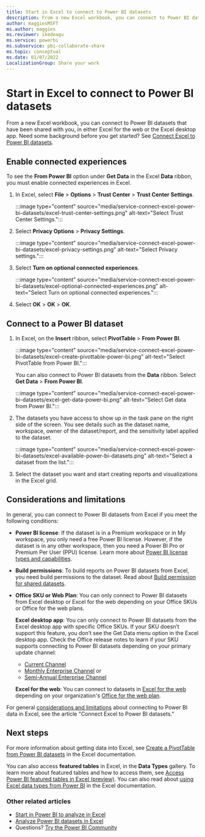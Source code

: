 ```yaml
---
title: Start in Excel to connect to Power BI datasets 
description: From a new Excel workbook, you can connect to Power BI datasets that have been shared with you, either in Excel for the web or the Excel desktop app.
author: maggiesMSFT
ms.author: maggies
ms.reviewer: ikedeagu
ms.service: powerbi
ms.subservice: pbi-collaborate-share
ms.topic: conceptual
ms.date: 01/07/2022
LocalizationGroup: Share your work
---
```

# Start in Excel to connect to Power BI datasets

From a new Excel workbook, you can connect to Power BI datasets that have been shared with you, in either Excel for the web or the Excel desktop app. Need some background before you get started? See [Connect Excel to Power BI datasets](service-connect-power-bi-datasets-excel.md).

## Enable connected experiences 

To see the **From Power BI** option under **Get Data** in the Excel **Data** ribbon, you must enable connected experiences in Excel.  

1. In Excel, select **File** > **Options** > **Trust Center** > **Trust Center Settings**.  

    :::image type="content" source="media/service-connect-excel-power-bi-datasets/excel-trust-center-settings.png" alt-text="Select Trust Center Settings.":::

1. Select **Privacy Options** > **Privacy Settings**.

    :::image type="content" source="media/service-connect-excel-power-bi-datasets/excel-privacy-settings.png" alt-text="Select Privacy settings.":::

1. Select **Turn on optional connected experiences**.

    :::image type="content" source="media/service-connect-excel-power-bi-datasets/excel-optional-connected-experiences.png" alt-text="Select Turn on optional connected experiences.":::

1. Select **OK** > **OK** > **OK**.

## Connect to a Power BI dataset 

1. In Excel, on the **Insert** ribbon, select **PivotTable** > **From Power BI**.  

    :::image type="content" source="media/service-connect-excel-power-bi-datasets/excel-create-pivottable-power-bi.png" alt-text="Select PivotTable from Power BI.":::

    You can also connect to Power BI datasets from the **Data** ribbon. Select **Get Data** > **From Power BI**. 

    :::image type="content" source="media/service-connect-excel-power-bi-datasets/excel-get-data-power-bi.png" alt-text="Select Get data from Power BI.":::

1. The datasets you have access to show up in the task pane on the right side of the screen. You see details such as the dataset name, workspace, owner of the dataset/report, and the sensitivity label applied to the dataset.

    :::image type="content" source="media/service-connect-excel-power-bi-datasets/excel-available-power-bi-datasets.png" alt-text="Select a dataset from the list.":::

1. Select the dataset you want and start creating reports and visualizations in the Excel grid. 

## Considerations and limitations

In general, you can connect to Power BI datasets from Excel if you meet the following conditions:

- **Power BI license**: If the dataset is in a Premium workspace or in My workspace, you only need a free Power BI license. However, if the dataset is in any other workspace, then you need a Power BI Pro or Premium Per User (PPU) license. Learn more about [Power BI license types and capabilities](../admin/service-admin-licensing-organization.md#license-types-and-capabilities).

- **Build permissions**: To build reports on Power BI datasets from Excel, you need build permissions to the dataset. Read about [Build permission for shared datasets](../connect-data/service-datasets-build-permissions.md).
 
- **Office SKU or Web Plan**: You can only connect to Power BI datasets from Excel desktop or Excel for the web depending on your Office SKUs or Office for the web plans.

    **Excel desktop app**: You can only connect to Power BI datasets from the Excel desktop app with specific Office SKUs. If your SKU doesn’t support this feature, you don’t see the Get Data menu option in the Excel desktop app. Check the Office release notes to learn if your SKU supports connecting to Power BI datasets depending on your primary update channel: 

    - [Current Channel](/officeupdates/current-channel)
    - [Monthly Enterprise Channel](/officeupdates/monthly-enterprise-channel) or 
    - [Semi-Annual Enterprise Channel](/officeupdates/semi-annual-enterprise-channel)

    **Excel for the web**: You can connect to datasets in [Excel for the web](/office365/servicedescriptions/office-online-service-description/excel-online) depending on your organization's [Office for the web plan](/office365/servicedescriptions/office-online-service-description/office-online-service-description#feature-availability-across-office-for-the-web-plans).

For general [considerations and limitations](service-connect-power-bi-datasets-excel.md#considerations-and-limitations) about connecting to Power BI data in Excel, see the article "Connect Excel to Power BI datasets."

## Next steps

For more information about getting data into Excel, see [Create a PivotTable from Power BI datasets](https://support.office.com/article/31444a04-9c38-4dd7-9a45-22848c666884) in the Excel documentation.

You can also access **featured tables** in Excel, in the **Data Types** gallery. To learn more about featured tables and how to access them, see [Access Power BI featured tables in Excel (preview)](service-excel-featured-tables.md). You can also read about [using Excel data types from Power BI](https://support.office.com/article/use-excel-data-types-from-power-bi-preview-cd8938ce-f963-444d-b82a-7140848241e9) in the Excel documentation.

### Other related articles

- [Start in Power BI to analyze in Excel](service-analyze-in-excel.md)
- [Analyze Power BI datasets in Excel](service-analyze-power-bi-datasets-excel.md)
- Questions? [Try the Power BI Community](https://community.powerbi.com/)
